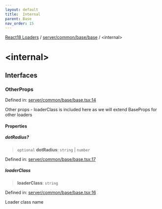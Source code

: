 ```yaml
---
layout: default
title:  Internal 
parent: Base
nav_order: 15
---
```

[React18 Loaders](../../../../index.md) / [server/common/base/base](index.md) / \<internal\>

# \<internal\>

## Interfaces

### OtherProps

Defined in: [server/common/base/base.tsx:14](https://github.com/react18-tools/turborepo-template/blob/7391c92cfd2f29d798499dc97ae86a2f94c80212/lib/src/server/common/base/base.tsx#L14)

Other props - loaderClass is included here as we will extend BaseProps for other loaders

#### Properties

##### dotRadius?

> `optional` **dotRadius**: `string` \| `number`

Defined in: [server/common/base/base.tsx:17](https://github.com/react18-tools/turborepo-template/blob/7391c92cfd2f29d798499dc97ae86a2f94c80212/lib/src/server/common/base/base.tsx#L17)

##### loaderClass

> **loaderClass**: `string`

Defined in: [server/common/base/base.tsx:16](https://github.com/react18-tools/turborepo-template/blob/7391c92cfd2f29d798499dc97ae86a2f94c80212/lib/src/server/common/base/base.tsx#L16)

Loader class name
